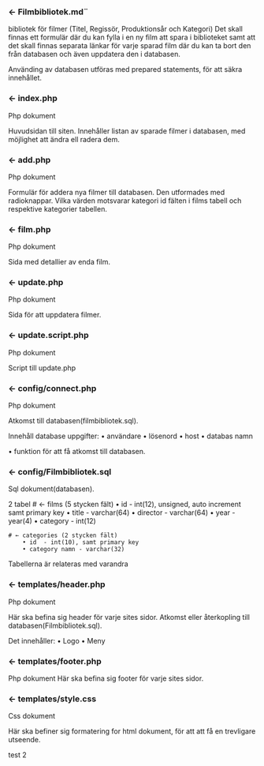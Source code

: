 ### ← Filmbibliotek.md¨

bibliotek för filmer (Titel, Regissör, Produktionsår och Kategori)
Det skall finnas ett formulär där du kan fylla i en ny film att spara i biblioteket samt att det skall finnas separata länkar för varje sparad film där du kan ta bort den från databasen och även uppdatera den i databasen.

Använding av databasen utföras med prepared statements, för att säkra innehållet.

### ← index.php

Php dokument

Huvudsidan till siten.
Innehåller listan av sparade filmer i databasen, med möjlighet att ändra ell radera dem.

### ← add.php

Php dokument

Formulär för addera nya filmer till databasen.
Den utformades med radioknappar. Vilka värden motsvarar kategori id fälten i films tabell och respektive kategorier tabellen.

### ← film.php

Php dokument

Sida med detallier av enda film.

### ← update.php

Php dokument

Sida för att uppdatera filmer.

### ← update.script.php

Php dokument

Script till update.php

### ← config/connect.php

Php dokument

Atkomst till databasen(filmbibliotek.sql).

Innehåll database uppgifter:
• användare
• lösenord
• host
• databas namn

• funktion för att få atkomst till databasen.

### ← config/Filmbibliotek.sql

Sql dokument(databasen).

2 tabel # ← films (5 stycken fält)
• id - int(12), unsigned, auto increment samt primary key
• title - varchar(64)
• director - varchar(64)
• year - year(4)
• category - int(12)

    # ← categories (2 stycken fält)
        • id  - int(10), samt primary key
        • category namn - varchar(32)

Tabellerna är relateras med varandra

### ← templates/header.php

Php dokument

Här ska befina sig header för varje sites sidor.
Atkomst eller återkopling till databasen(Filmbibliotek.sql).

Det innehåller:
• Logo
• Meny

### ← templates/footer.php

Php dokument
Här ska befina sig footer för varje sites sidor.

### ← templates/style.css

Css dokument

Här ska befiner sig formatering for html dokument, för att att få en trevligare utseende.

test 2
